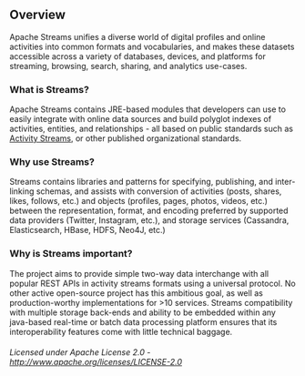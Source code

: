 ## Overview
Apache Streams unifies a diverse world of digital profiles and online activities into common formats and vocabularies, and makes these datasets accessible across a variety of databases, devices, and platforms for streaming, browsing, search, sharing, and analytics use-cases.

### What is Streams?
Apache Streams contains JRE-based modules that developers can use to easily integrate with online data sources and build polyglot indexes of activities, entities, and relationships - all based on public standards such as [Activity Streams](http://activitystrea.ms/), or other published organizational standards.

### Why use Streams?
Streams contains libraries and patterns for specifying, publishing, and inter-linking schemas, and assists with conversion of activities (posts, shares, likes, follows, etc.) and objects (profiles, pages, photos, videos, etc.) between the representation, format, and encoding preferred by supported data providers (Twitter, Instagram, etc.), and storage services (Cassandra, Elasticsearch, HBase, HDFS, Neo4J, etc.)

### Why is Streams important?
The project aims to provide simple two-way data interchange with all popular REST APIs in activity streams formats using a universal protocol.  No other active open-source project has this ambitious goal, as well as production-worthy implementations for >10 services.  Streams compatibility with multiple storage back-ends and ability to be embedded within any java-based real-time or batch data processing platform ensures that its interoperability features come with little technical baggage.

###### Licensed under Apache License 2.0 - http://www.apache.org/licenses/LICENSE-2.0
